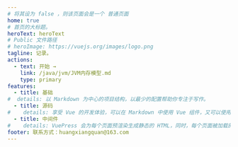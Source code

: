 ```yaml
---
# 将其设为 false ，则该页面会是一个 普通页面
home: true
# 首页的大标题。
heroText: heroText
# Public 文件路径
# heroImage: https://vuejs.org/images/logo.png
tagline: 记录。
actions:
  - text: 开始 →
    link: /java/jvm/JVM内存模型.md
    type: primary
features:
  - title: 基础
#  details: 以 Markdown 为中心的项目结构，以最少的配置帮助你专注于写作。
  - title: 源码
#    details: 享受 Vue 的开发体验，可以在 Markdown 中使用 Vue 组件，又可以使用 Vue 来开发自定义主题。
  - title: 中间件
#    details: VuePress 会为每个页面预渲染生成静态的 HTML，同时，每个页面被加载的时候，将作为 SPA 运行。
footer: 联系方式：huangxiangquan@163.com
---
```

